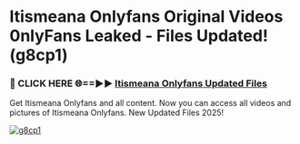 # Itismeana Onlyfans Original Videos 0nlyFans Leaked - Files Updated! (g8cp1)

<h3>🔴 CLICK HERE 🌐==►► <a href="https://tinyurl.com/ms9xzufz" rel="nofollow">Itismeana Onlyfans Updated Files</a></h3>

Get Itismeana Onlyfans and all content. Now you can access all videos and pictures of Itismeana Onlyfans. New Updated Files 2025!

[![g8cp1](https://i.imgur.com/ppqm5kG.gif)](https://tinyurl.com/ms9xzufz)
